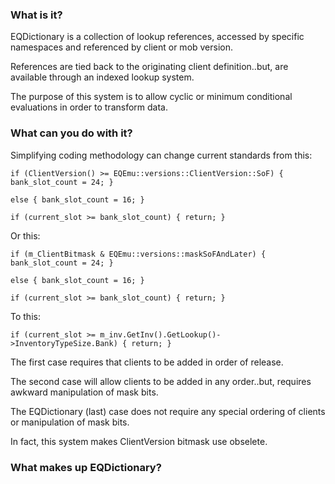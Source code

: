 ### What is it?
EQDictionary is a collection of lookup references, accessed by specific namespaces and referenced by client or mob version.

References are tied back to the originating client definition..but, are available through an indexed lookup system.

The purpose of this system is to allow cyclic or minimum conditional evaluations in order to transform data.

### What can you do with it?
Simplifying coding methodology can change current standards from this:

`if (ClientVersion() >= EQEmu::versions::ClientVersion::SoF) { bank_slot_count = 24; }`

`else { bank_slot_count = 16; }`

`if (current_slot >= bank_slot_count) { return; }`

Or this:

`if (m_ClientBitmask & EQEmu::versions::maskSoFAndLater) { bank_slot_count = 24; }`

`else { bank_slot_count = 16; }`

`if (current_slot >= bank_slot_count) { return; }`

To this:

`if (current_slot >= m_inv.GetInv().GetLookup()->InventoryTypeSize.Bank) { return; }`

The first case requires that clients to be added in order of release.

The second case will allow clients to be added in any order..but, requires awkward manipulation of mask bits.

The EQDictionary (last) case does not require any special ordering of clients or manipulation of mask bits.

In fact, this system makes ClientVersion bitmask use obselete.

### What makes up EQDictionary?
